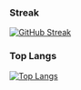 ### Streak
[![GitHub Streak](https://github-readme-streak-stats.herokuapp.com/?user=ShintaroOba)](https://git.io/streak-stats)

### Top Langs
[![Top Langs](https://github-readme-stats.vercel.app/api/top-langs/?username=ShintaroOba&layout=compact)](https://github.com/anuraghazra/github-readme-stats)
